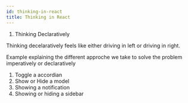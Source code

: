 ```yaml
---
id: thinking-in-react
title: Thinking in React
---
```


1. Thinking Declaratively

Thinking decelaratively feels like either driving in left or driving in right.

Example explaining the different approche we take to solve the problem imperatively or declaratively

1. Toggle a accordian
2. Show or Hide a model
3. Showing a notification
4. Showing or hiding a sidebar
